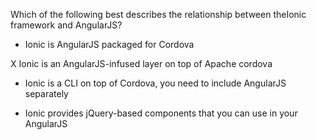 Which of the following best describes the relationship between theIonic framework and AngularJS?

- Ionic is AngularJS packaged for Cordova

X Ionic is an AngularJS-infused layer on top of Apache cordova

- Ionic is a CLI on top of Cordova, you need to include AngularJS separately

- Ionic provides jQuery-based components that you can use in your AngularJS